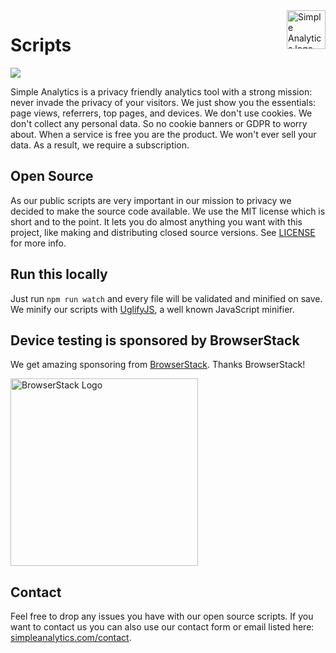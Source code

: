 <a href="https://simpleanalytics.com/?ref=github.com/simpleanalytics/scripts">
  <img src="https://assets.simpleanalytics.com/images/logos/logo-github-readme.png" alt="Simple Analytics logo" align="right" height="62" />
</a>

# Scripts

<p><a href="https://github.com/simpleanalytics/scripts/actions">
  <img src="https://github.com/simpleanalytics/scripts/workflows/SA%20Public%20Scripts%20CI/badge.svg">
</a></p>

Simple Analytics is a privacy friendly analytics tool with a strong mission: never invade the privacy of your visitors. We just show you the essentials: page views, referrers, top pages, and devices. We don't use cookies. We don't collect any personal data. So no cookie banners or GDPR to worry about. When a service is free you are the product. We won't ever sell your data. As a result, we require a subscription.

## Open Source

As our public scripts are very important in our mission to privacy we decided to make the source code available. We use the MIT license which is short and to the point. It lets you do almost anything you want with this project, like making and distributing closed source versions. See [LICENSE](LICENSE) for more info.

## Run this locally

Just run `npm run watch` and every file will be validated and minified on save. We minify our scripts with [UglifyJS](http://lisperator.net/uglifyjs/), a well known JavaScript minifier.

## Device testing is sponsored by BrowserStack

We get amazing sponsoring from [BrowserStack](https://www.browserstack.com/). Thanks BrowserStack!

<img src="https://mijnimpact-adriaan-io.s3.amazonaws.com/1581763646555-browserstack-logo.png" width="300px" alt="BrowserStack Logo" />

## Contact

Feel free to drop any issues you have with our open source scripts. If you want to contact us you can also use our contact form or email listed here: [simpleanalytics.com/contact](https://simpleanalytics.com/contact).

